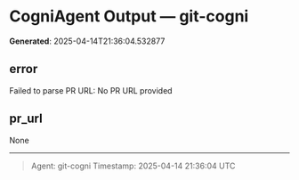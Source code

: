 # CogniAgent Output — git-cogni

**Generated**: 2025-04-14T21:36:04.532877

## error
Failed to parse PR URL: No PR URL provided

## pr_url
None

---
> Agent: git-cogni
> Timestamp: 2025-04-14 21:36:04 UTC